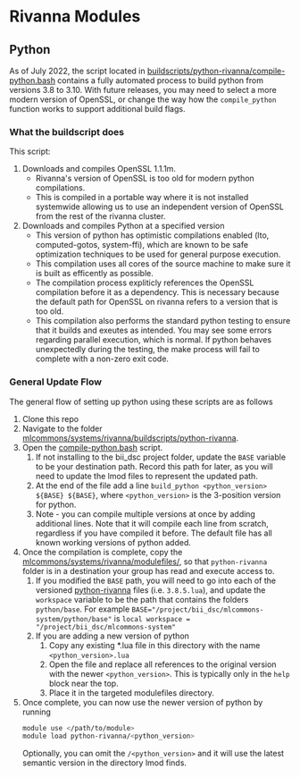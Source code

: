 # Rivanna Modules

## Python

As of July 2022, the script located in
[buildscripts/python-rivanna/compile-python.bash](./buildscripts/python-rivanna/compile-python.bash)
contains a fully automated process to build python from versions 3.8 to 3.10. With future
releases, you may need to select a more modern version of OpenSSL, or change the way how
the `compile_python` function works to support additional build flags.

### What the buildscript does

This script:
1. Downloads and compiles OpenSSL 1.1.1m.
   * Rivanna's version of OpenSSL is too old for modern python compilations.
   * This is compiled in a portable way where it is not installed systemwide
     allowing us to use an independent version of OpenSSL from the rest of the rivanna cluster.
2. Downloads and compiles Python at a specified version
   * This version of python has optimistic compilations enabled (lto, computed-gotos, system-ffi),
     which are known to be safe optimization techniques to be used for general purpose execution.
   * This compilation uses all cores of the source machine to make sure it is built as efficently
     as possible.
   * The compilation process expliticly references the OpenSSL compilation before it as a dependency.
     This is necessary because the default path for OpenSSL on rivanna refers to a version that is
     too old.
   * This compilation also performs the standard python testing to ensure that it builds and exeutes
     as intended.  You may see some errors regarding parallel execution, which is normal.  If python
     behaves unexpectedly during the testing, the make process will fail to complete with a non-zero
     exit code.

### General Update Flow

The general flow of setting up python using these scripts are as follows

1. Clone this repo
2. Navigate to the folder [mlcommons/systems/rivanna/buildscripts/python-rivanna](./buildscripts/python-rivanna).
3. Open the [compile-python.bash](./buildscripts/python-rivanna/compile-python.bash) script.
   1. If not installing to the bii_dsc project folder, update the `BASE` variable to be your
      destination path.  Record this path for later, as you will need to update the lmod files
      to represent the updated path.
   2. At the end of the file add a line `build_python <python_version> ${BASE} ${BASE}`, where
      `<python_version>` is the 3-position version for python.
   4. Note - you can compile multiple versions at once by adding additional lines.  Note that it
      will compile each line from scratch, regardless if you have compiled it before.  The
      default file has all known working versions of python added.
4. Once the compilation is complete, copy the [mlcommons/systems/rivanna/modulefiles/](./modulefiles),
   so that `python-rivanna` folder is in a destination your group has read and execute access to.
   1. If you modified the `BASE` path, you will need to go into each of the versioned
      [python-rivanna](./mlcommons/systems/rivanna/modulefiles) files (i.e. `3.8.5.lua`), and update
      the `workspace` variable to be the path that contains the folders `python/base`.
      For example `BASE="/project/bii_dsc/mlcommons-system/python/base"` is `local workspace = "/project/bii_dsc/mlcommons-system"`
   2. If you are adding a new version of python
      1. Copy any existing \*.lua file in this directory with the name `<python_version>.lua`
      2. Open the file and replace all references to the original version with the newer `<python_version>`.
         This is typically only in the `help` block near the top. 
      4. Place it in the targeted modulefiles directory.
5. Once complete, you can now use the newer version of python by running
   ```bash
   module use </path/to/module>
   module load python-rivanna/<python_version>
   ```
   Optionally, you can omit the `/<python_version>` and it will use the latest semantic version in
   the directory lmod finds.
